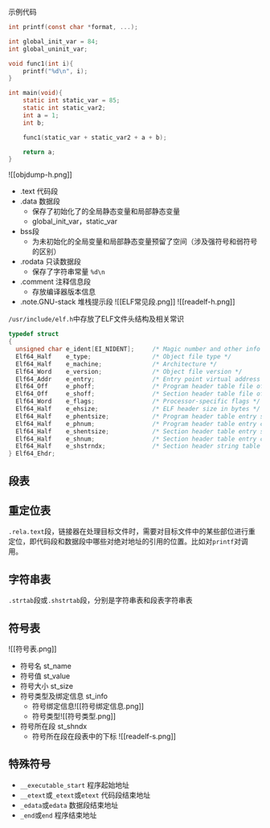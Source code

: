 示例代码
```c
int printf(const char *format, ...);

int global_init_var = 84;
int global_uninit_var;

void func1(int i){
    printf("%d\n", i);
}

int main(void){
    static int static_var = 85;
    static int static_var2;
    int a = 1;
    int b;

    func1(static_var + static_var2 + a + b);

    return a;
}
```


![[objdump-h.png]]
+ .text 代码段
+ .data 数据段
	+ 保存了初始化了的全局静态变量和局部静态变量
	+ global_init_var，static_var
+ bss段
	+ 为未初始化的全局变量和局部静态变量预留了空间（涉及强符号和弱符号的区别）
+ .rodata 只读数据段
	+ 保存了字符串常量 `%d\n`
+ .comment 注释信息段
	+ 存放编译器版本信息
+ .note.GNU-stack 堆栈提示段
![[ELF常见段.png]]
![[readelf-h.png]]

`/usr/include/elf.h`中存放了ELF文件头结构及相关常识
```c
typedef struct
{
  unsigned char e_ident[EI_NIDENT];     /* Magic number and other info */
  Elf64_Half    e_type;                 /* Object file type */
  Elf64_Half    e_machine;              /* Architecture */
  Elf64_Word    e_version;              /* Object file version */
  Elf64_Addr    e_entry;                /* Entry point virtual address */
  Elf64_Off     e_phoff;                /* Program header table file offset */
  Elf64_Off     e_shoff;                /* Section header table file offset */
  Elf64_Word    e_flags;                /* Processor-specific flags */
  Elf64_Half    e_ehsize;               /* ELF header size in bytes */
  Elf64_Half    e_phentsize;            /* Program header table entry size */
  Elf64_Half    e_phnum;                /* Program header table entry count */
  Elf64_Half    e_shentsize;            /* Section header table entry size */
  Elf64_Half    e_shnum;                /* Section header table entry count */
  Elf64_Half    e_shstrndx;             /* Section header string table index */
} Elf64_Ehdr;
```
## 段表

## 重定位表
`.rela.text`段，链接器在处理目标文件时，需要对目标文件中的某些部位进行重定位，即代码段和数据段中哪些对绝对地址的引用的位置。比如对`printf`对调用。

## 字符串表
`.strtab`段或`.shstrtab`段，分别是字符串表和段表字符串表

## 符号表
![[符号表.png]]
+ 符号名 st_name
+ 符号值 st_value
+ 符号大小 st_size
+ 符号类型及绑定信息 st_info
	+ 符号绑定信息![[符号绑定信息.png]]
	+ 符号类型![[符号类型.png]]
+ 符号所在段 st_shndx
	+ 符号所在段在段表中的下标
![[readelf-s.png]]

## 特殊符号
+ `__executable_start` 程序起始地址
+ `__etext`或`_etext`或`etext` 代码段结束地址
+ `_edata`或`edata` 数据段结束地址
+ `_end`或`end` 程序结束地址
